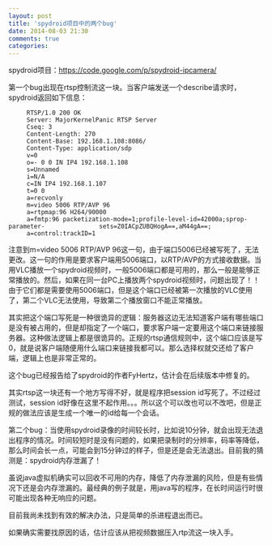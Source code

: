 ```yaml
---
layout: post
title: 'spydroid项目中的两个bug'
date: 2014-08-03 21:30
comments: true
categories: 
---
```

spydroid项目：<https://code.google.com/p/spydroid-ipcamera/>

<!--more-->

第一个bug出现在rtsp控制流这一块。当客户端发送一个describe请求时，spydroid返回如下信息：

```
     RTSP/1.0 200 OK
     Server: MajorKernelPanic RTSP Server
     Cseq: 3
     Content-Length: 270
     Content-Base: 192.168.1.108:8086/
     Content-Type: application/sdp
     v=0
     o=- 0 0 IN IP4 192.168.1.108
     s=Unnamed
     i=N/A
     c=IN IP4 192.168.1.107
     t=0 0
     a=recvonly
     m=video 5006 RTP/AVP 96
     a=rtpmap:96 H264/90000
     a=fmtp:96 packetization-mode=1;profile-level-id=42000a;sprop-parameter-               sets=Z0IACpZUBQHogA==,aM44gA==;
     a=control:trackID=1
```

注意到m=video 5006 RTP/AVP 96这一句，由于端口5006已经被写死了，无法更改。这一句的作用是要求客户端用5006端口，以RTP/AVP的方式接收数据。当用VLC播放一个spydroid视频时，一般5006端口都是可用的，那么一般是能够正常播放的。然后，如果在同一台PC上播放两个spydroid视频时，问题出现了！！由于它们都是需要使用5006端口，但是这个端口已经被第一次播放的VLC使用了，第二个VLC无法使用，导致第二个播放窗口不能正常播放。

其实把这个端口写死是一种很诡异的逻辑：服务器这边无法知道客户端有哪些端口是没有被占用的，但是却指定了一个端口，要求客户端一定要用这个端口来链接服务器。这种做法逻辑上都是很诡异的。正规的rtsp通信规则中，这个端口应该是写0，就是说客户端随便用什么端口来链接我都可以。那么选择权就交还给了客户端，逻辑上也是非常正常的。

这个bug已经报告给了spydroid的作者FyHertz，估计会在后续版本中修复的。

其实rtsp这一块还有一个地方写得不好，就是程序把session id写死了。不过经过测试，session id好像在这里不起作用。。。所以这个可以改也可以不改吧，但是正规的做法应该是生成一个唯一的id给每一个会话。

第二个bug：当使用spydroid录像的时间较长时，比如说10分钟，就会出现无法退出程序的情况。时间较短时是没有问题的，如果把录制时的分辨率，码率等降低，那么时间会长一点，可能会到15分钟过的样子，但是还是会无法退出。目前我的猜测是：spydroid内存泄漏了！

虽说java虚拟机确实可以回收不可用的内存，降低了内存泄漏的风险，但是有些情况下还是会内存泄漏的。最经典的例子就是，用java写的程序，在长时间运行时很可能出现各种无响应的问题。

目前我尚未找到有效的解决办法，只是简单的杀进程退出而已。

如果确实需要找原因的话，估计应该从把视频数据压入rtp流这一块入手。